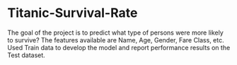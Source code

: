 # Titanic-Survival-Rate
The goal of the project is to predict what type of persons were more likely to survive?
The features available are Name, Age, Gender, Fare Class, etc.
Used Train data to develop the model and report performance results on the Test dataset.
